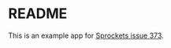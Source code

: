 # README

This is an example app for [Sprockets issue 373](https://github.com/rails/sprockets/issues/373).

